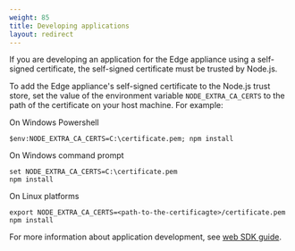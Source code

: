 ```yaml
---
weight: 85
title: Developing applications
layout: redirect
---
```


If you are developing an application for the Edge appliance using a self-signed certificate, the self-signed certificate must be trusted by Node.js.

To add the Edge appliance's self-signed certificate to the Node.js trust store, set the value of the environment variable `NODE_EXTRA_CA_CERTS` to the path of the certificate on your host machine. For example:

On Windows Powershell

```shell
$env:NODE_EXTRA_CA_CERTS=C:\certificate.pem; npm install
```

On Windows command prompt

```shell
set NODE_EXTRA_CA_CERTS=C:\certificate.pem
npm install
```

On Linux platforms

```shell
export NODE_EXTRA_CA_CERTS=<path-to-the-certificagte>/certificate.pem
npm install
```

 For more information about application development, see [web SDK guide](/web/overview/).



